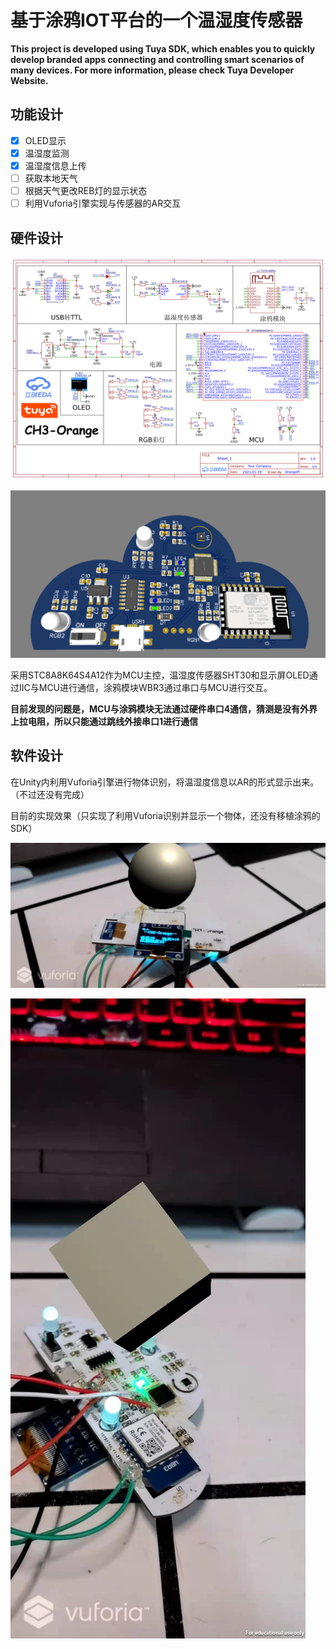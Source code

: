 # 基于涂鸦IOT平台的一个温湿度传感器

**This project is developed using Tuya SDK, which enables you to quickly develop branded apps connecting and controlling smart scenarios of many devices.
For more information, please check Tuya Developer Website.**


## 功能设计
 - [x] OLED显示
 - [x] 温湿度监测
 - [x] 温湿度信息上传
 - [ ] 获取本地天气
 - [ ] 根据天气更改REB灯的显示状态
 - [ ] 利用Vuforia引擎实现与传感器的AR交互

## 硬件设计

![原理图](pic/原理图.png)

![PCB](pic/PCB.png)

采用STC8A8K64S4A12作为MCU主控，温湿度传感器SHT30和显示屏OLED通过IIC与MCU进行通信，涂鸦模块WBR3通过串口与MCU进行交互。

**目前发现的问题是，MCU与涂鸦模块无法通过硬件串口4通信，猜测是没有外界上拉电阻，所以只能通过跳线外接串口1进行通信**

## 软件设计

在Unity内利用Vuforia引擎进行物体识别，将温湿度信息以AR的形式显示出来。（不过还没有完成）

目前的实现效果（只实现了利用Vuforia识别并显示一个物体，还没有移植涂鸦的SDK）

![原理图](pic/Vuforia_front.jpg)

![原理图](pic/Vuforia_back.jpg)
